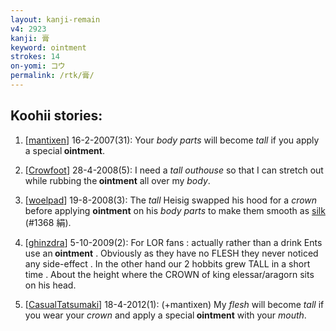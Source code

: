 ```yaml
---
layout: kanji-remain
v4: 2923
kanji: 膏
keyword: ointment
strokes: 14
on-yomi: コウ
permalink: /rtk/膏/
---
```


## Koohii stories: 

1) [<a href="http://kanji.koohii.com/profile/mantixen">mantixen</a>] 16-2-2007(31): Your <em>body parts</em> will become <em>tall</em> if you apply a special<strong> ointment</strong>.

2) [<a href="http://kanji.koohii.com/profile/Crowfoot">Crowfoot</a>] 28-4-2008(5): I need a <em>tall outhouse</em> so that I can stretch out while rubbing the<strong> ointment</strong> all over my <em>body</em>.

3) [<a href="http://kanji.koohii.com/profile/woelpad">woelpad</a>] 19-8-2008(3): The <em>tall</em> Heisig swapped his hood for a <em>crown</em> before applying <strong>ointment</strong> on his <em>body parts</em> to make them smooth as <a href="../v4/1368.html">silk</a> (#1368 絹).

4) [<a href="http://kanji.koohii.com/profile/ghinzdra">ghinzdra</a>] 5-10-2009(2): For LOR fans : actually rather than a drink Ents use an<strong> ointment</strong> . Obviously as they have no FLESH they never noticed any side-effect . In the other hand our 2 hobbits grew TALL in a short time . About the height where the CROWN of king elessar/aragorn sits on his head.

5) [<a href="http://kanji.koohii.com/profile/CasualTatsumaki">CasualTatsumaki</a>] 18-4-2012(1): (+mantixen) My <em>flesh</em> will become <em>tall</em> if you wear your <em>crown</em> and apply a special<strong> ointment</strong> with your <em>mouth</em>.

